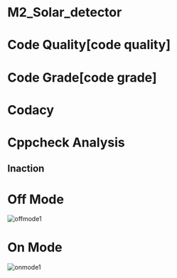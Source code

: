 # M2_Solar_detector
# Code Quality[code quality]
# Code Grade[code grade]
# Codacy
# Cppcheck Analysis
## Inaction
# Off Mode
![offmode1](https://user-images.githubusercontent.com/63336586/164479119-0732f1b9-1c87-4f9c-b7ea-9177c5bc629e.png)

# On Mode
![onmode1](https://user-images.githubusercontent.com/63336586/164479187-9bbab57d-3a29-4171-9033-44d4c9f4d55b.png)

 
